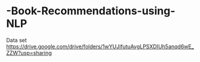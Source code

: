 # -Book-Recommendations-using-NLP
Data set
https://drive.google.com/drive/folders/1wYUJifutuAvgLPSXDIUh5anqd6wE_ZZW?usp=sharing
